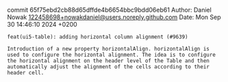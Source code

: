 commit 65f75ebd2cb88d65dffde4b6654bbc9bdd06eb61
Author: Daniel Nowak <122458698+nowakdaniel@users.noreply.github.com>
Date:   Mon Sep 30 14:46:10 2024 +0200

    feat(ui5-table): adding horizontal column alignment (#9639)
    
    Introduction of a new property horizontalAlign. horizontalAlign is used to configure the horizontal alignment. The idea is to configure the horizontal alignment on the header level of the Table and then automatically adjust the alignment of the cells according to their header cell.
